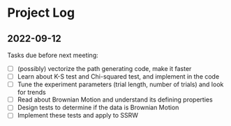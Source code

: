 # Project Log

## 2022-09-12

Tasks due before next meeting:

- [ ] (possibly) vectorize the path generating code, make it faster
- [ ] Learn about K-S test and Chi-squared test, and implement in the code
- [ ] Tune the experiment parameters (trial length, number of trials) and look for trends
- [ ] Read about Brownian Motion and understand its defining properties
- [ ] Design tests to determine if the data is Brownian Motion
- [ ] Implement these tests and apply to SSRW
